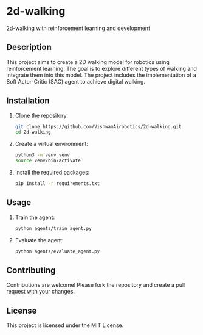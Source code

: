 # 2d-walking

2d-walking with reinforcement learning and development

## Description

This project aims to create a 2D walking model for robotics using reinforcement learning. The goal is to explore different types of walking and integrate them into this model. The project includes the implementation of a Soft Actor-Critic (SAC) agent to achieve digital walking.

## Installation

1. Clone the repository:
   ```bash
   git clone https://github.com/VishwamAirobotics/2d-walking.git
   cd 2d-walking
   ```

2. Create a virtual environment:
   ```bash
   python3 -m venv venv
   source venv/bin/activate
   ```

3. Install the required packages:
   ```bash
   pip install -r requirements.txt
   ```

## Usage

1. Train the agent:
   ```bash
   python agents/train_agent.py
   ```

2. Evaluate the agent:
   ```bash
   python agents/evaluate_agent.py
   ```

## Contributing

Contributions are welcome! Please fork the repository and create a pull request with your changes.

## License

This project is licensed under the MIT License.
